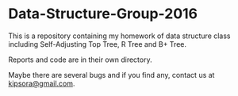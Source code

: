 # Data-Structure-Group-2016

This is a repository containing my homework of data structure class including Self-Adjusting Top Tree, R Tree and B+ Tree.

Reports and code are in their own directory.

Maybe there are several bugs and if you find any, contact us at kipsora@gmail.com.
